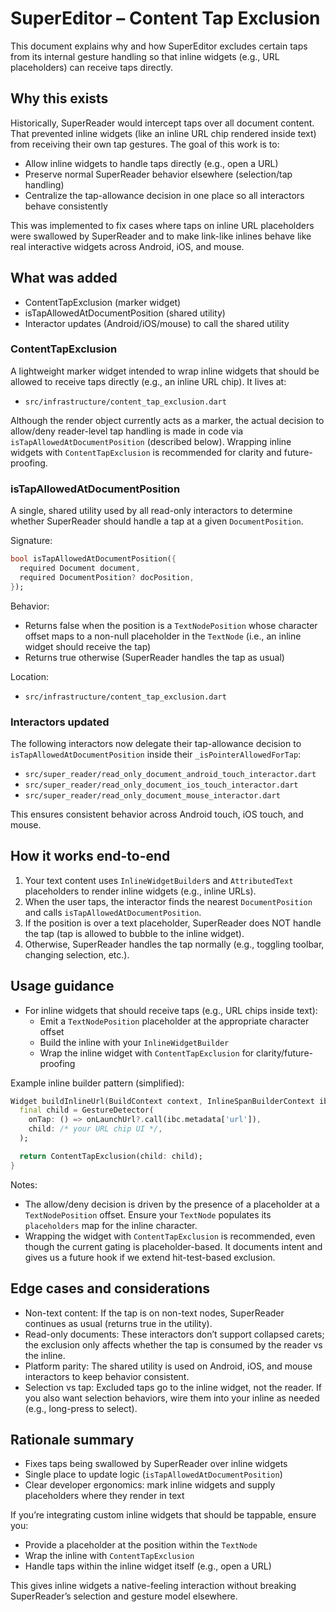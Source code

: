 # SuperEditor – Content Tap Exclusion

This document explains why and how SuperEditor excludes certain taps from its internal gesture handling so that inline widgets (e.g., URL placeholders) can receive taps directly.

## Why this exists

Historically, SuperReader would intercept taps over all document content. That prevented inline widgets (like an inline URL chip rendered inside text) from receiving their own tap gestures. The goal of this work is to:

- Allow inline widgets to handle taps directly (e.g., open a URL)
- Preserve normal SuperReader behavior elsewhere (selection/tap handling)
- Centralize the tap-allowance decision in one place so all interactors behave consistently

This was implemented to fix cases where taps on inline URL placeholders were swallowed by SuperReader and to make link-like inlines behave like real interactive widgets across Android, iOS, and mouse.

## What was added

- ContentTapExclusion (marker widget)
- isTapAllowedAtDocumentPosition (shared utility)
- Interactor updates (Android/iOS/mouse) to call the shared utility

### ContentTapExclusion
A lightweight marker widget intended to wrap inline widgets that should be allowed to receive taps directly (e.g., an inline URL chip). It lives at:

- `src/infrastructure/content_tap_exclusion.dart`

Although the render object currently acts as a marker, the actual decision to allow/deny reader-level tap handling is made in code via `isTapAllowedAtDocumentPosition` (described below). Wrapping inline widgets with `ContentTapExclusion` is recommended for clarity and future-proofing.

### isTapAllowedAtDocumentPosition
A single, shared utility used by all read-only interactors to determine whether SuperReader should handle a tap at a given `DocumentPosition`.

Signature:

```dart
bool isTapAllowedAtDocumentPosition({
  required Document document,
  required DocumentPosition? docPosition,
});
```

Behavior:
- Returns false when the position is a `TextNodePosition` whose character offset maps to a non-null placeholder in the `TextNode` (i.e., an inline widget should receive the tap)
- Returns true otherwise (SuperReader handles the tap as usual)

Location:
- `src/infrastructure/content_tap_exclusion.dart`

### Interactors updated
The following interactors now delegate their tap-allowance decision to `isTapAllowedAtDocumentPosition` inside their `_isPointerAllowedForTap`:

- `src/super_reader/read_only_document_android_touch_interactor.dart`
- `src/super_reader/read_only_document_ios_touch_interactor.dart`
- `src/super_reader/read_only_document_mouse_interactor.dart`

This ensures consistent behavior across Android touch, iOS touch, and mouse.

## How it works end-to-end

1) Your text content uses `InlineWidgetBuilder`s and `AttributedText` placeholders to render inline widgets (e.g., inline URLs).
2) When the user taps, the interactor finds the nearest `DocumentPosition` and calls `isTapAllowedAtDocumentPosition`.
3) If the position is over a text placeholder, SuperReader does NOT handle the tap (tap is allowed to bubble to the inline widget).
4) Otherwise, SuperReader handles the tap normally (e.g., toggling toolbar, changing selection, etc.).

## Usage guidance

- For inline widgets that should receive taps (e.g., URL chips inside text):
  - Emit a `TextNodePosition` placeholder at the appropriate character offset
  - Build the inline with your `InlineWidgetBuilder`
  - Wrap the inline widget with `ContentTapExclusion` for clarity/future-proofing

Example inline builder pattern (simplified):

```dart
Widget buildInlineUrl(BuildContext context, InlineSpanBuilderContext ibc) {
  final child = GestureDetector(
    onTap: () => onLaunchUrl?.call(ibc.metadata['url']),
    child: /* your URL chip UI */,
  );

  return ContentTapExclusion(child: child);
}
```

Notes:
- The allow/deny decision is driven by the presence of a placeholder at a `TextNodePosition` offset. Ensure your `TextNode` populates its `placeholders` map for the inline character.
- Wrapping the widget with `ContentTapExclusion` is recommended, even though the current gating is placeholder-based. It documents intent and gives us a future hook if we extend hit-test-based exclusion.

## Edge cases and considerations

- Non-text content: If the tap is on non-text nodes, SuperReader continues as usual (returns true in the utility).
- Read-only documents: These interactors don’t support collapsed carets; the exclusion only affects whether the tap is consumed by the reader vs the inline.
- Platform parity: The shared utility is used on Android, iOS, and mouse interactors to keep behavior consistent.
- Selection vs tap: Excluded taps go to the inline widget, not the reader. If you also want selection behaviors, wire them into your inline as needed (e.g., long-press to select).

## Rationale summary

- Fixes taps being swallowed by SuperReader over inline widgets
- Single place to update logic (`isTapAllowedAtDocumentPosition`)
- Clear developer ergonomics: mark inline widgets and supply placeholders where they render in text

If you’re integrating custom inline widgets that should be tappable, ensure you:
- Provide a placeholder at the position within the `TextNode`
- Wrap the inline with `ContentTapExclusion`
- Handle taps within the inline widget itself (e.g., open a URL)

This gives inline widgets a native-feeling interaction without breaking SuperReader’s selection and gesture model elsewhere.
